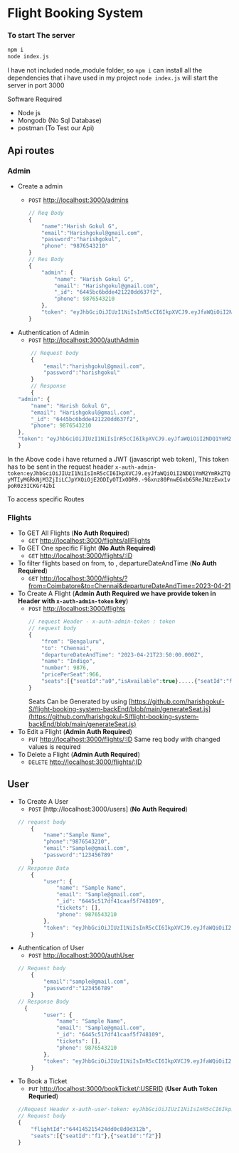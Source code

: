 # Flight Booking System

### To start The server 
```bash
npm i 
node index.js
```
I have not included node_module folder, so `npm i` can install all the dependencies that i have used in my project 
`node index.js` will start the server in port 3000

Software Required
   - Node js 
   - Mongodb (No Sql Database)
   - postman (To Test our Api)

## Api routes

### Admin
- Create a admin 
    - `POST` [http://localhost:3000/admins](http://localhost:3000/admins)
        
        ```javascript
        // Req Body
        {
            "name":"Harish Gokul G",
            "email":"Harishgokul@gmail.com",
            "password":"harishgokul",
            "phone": "9876543210"
        }
        // Res Body
        {
            "admin": {
                "name": "Harish Gokul G",
                "email": "Harishgokul@gmail.com",
                "_id": "6445bc6bdde421220dd637f2",
                "phone": 9876543210
            },
            "token": "eyJhbGciOiJIUzI1NiIsInR5cCI6IkpXVCJ9.eyJfaWQiOiI2NDQ1YmM2YmRkZTQyMTIyMGRkNjM3ZjIiLCJpYXQiOjE2ODIyOTE4MTl9.3Ba-f8IRtt0dHhTRE4UafROoq2g0_hXV6ai7zNKN9aY"
        }
        ```
- Authentication of Admin
    - `POST` [http://localhost:3000/authAdmin](http://localhost:3000/authAdmin)
    ```javascript
        // Request body
        {
            "email":"harishgokul@gmail.com",
            "password":"harishgokul"
        }
        // Response
        {
    "admin": {
        "name": "Harish Gokul G",
        "email": "Harishgokul@gmail.com",
        "_id": "6445bc6bdde421220dd637f2",
        "phone": 9876543210
    },
    "token": "eyJhbGciOiJIUzI1NiIsInR5cCI6IkpXVCJ9.eyJfaWQiOiI2NDQ1YmM2YmRkZTQyMTIyMGRkNjM3ZjIiLCJpYXQiOjE2ODIyOTIxODR9.-9Gxnz80PnwEGxb65ReJNzzEwx1vpoR0z3ICKGr42bI"
    }
    ```
In the Above code i have returned a JWT (javascript web token), This token has to be sent in the request header `x-auth-admin-token:eyJhbGciOiJIUzI1NiIsInR5cCI6IkpXVCJ9.eyJfaWQiOiI2NDQ1YmM2YmRkZTQyMTIyMGRkNjM3ZjIiLCJpYXQiOjE2ODIyOTIxODR9.-9Gxnz80PnwEGxb65ReJNzzEwx1vpoR0z3ICKGr42bI`

To access specific Routes



### Flights
- To GET All Flights (**No Auth Required**)
    - `GET` [http://localhost:3000/flights/allFlights](http://localhost:3000/flights/allFlights)
- To GET One specific Flight (**No Auth Required**)
    - `GET` [http://localhost:3000/flights/:ID](http://localhost:3000/flights/:ID)
- To filter flights based on from, to , departureDateAndTime (**No Auth Required**)
    - `GET` [http://localhost:3000/flights/?from=Coimbatore&to=Chennai&departureDateAndTime=2023-04-21](http://localhost:3000/flights/?from=Coimbatore&to=Chennai&departureDateAndTime=2023-04-21)
- To Create A Flight (**Admin Auth Required we have provide token in Header with `x-auth-admin-token` key**)
    - `POST` [http://localhost:3000/flights](http://localhost:3000/flights)
        ```javascript
        // request Header - x-auth-admin-token : token
        // request body
        {
            "from": "Bengaluru",
            "to": "Chennai",
            "departureDateAndTime": "2023-04-21T23:50:00.000Z",
            "name": "Indigo",
            "number": 9876,
            "pricePerSeat":966,
            "seats":[{"seatId":"a0","isAvailable":true}.....{"seatId":"f10","isAvailable":true}] 
        }
        ```
        Seats Can be Generated by using [https://github.com/harishgokul-S/flight-booking-system-backEnd/blob/main/generateSeat.js](https://github.com/harishgokul-S/flight-booking-system-backEnd/blob/main/generateSeat.js)
- To Edit a Flight (**Admin Auth Required**)
    - `PUT` [http://localhost:3000/flights/:ID](http://localhost:3000/flights/:ID) Same req body with changed values is required 
- To Delete a Flight (**Admin Auth Required**)
     - `DELETE` [http://localhost:3000/flights/:ID](http://localhost:3000/flights/:ID)

## User 
- To Create A User
    - `POST` [http://localhost:3000/users] (**No Auth Required**)
    ```javascript
    // request body
        {
            "name":"Sample Name",
            "phone":"9876543210",
            "email":"Sample@gmail.com",
            "password":"123456789"
        }
    // Response Data 
        {
            "user": {
                "name": "Sample Name",
                "email": "Sample@gmail.com",
                "_id": "6445c517df41caaf5f748109",
                "tickets": [],
                "phone": 9876543210
            },
            "token": "eyJhbGciOiJIUzI1NiIsInR5cCI6IkpXVCJ9.eyJfaWQiOiI2NDQ1YzUxN2RmNDFjYWFmNWY3NDgxMDkiLCJpYXQiOjE2ODIyOTQwMzl9.DboGw1XBAmYg1ONhhIBmUwcuT5Ag1tLgruVwxrtd524"
        }
    ```
- Authentication of User
    - `POST` [http://localhost:3000/authUser](http://localhost:3000/authUser)
    ```javascript
    // Request body
        { 
            "email":"sample@gmail.com",
            "password":"123456789"
        }
    // Response Body
      {
            "user": {
                "name": "Sample Name",
                "email": "Sample@gmail.com",
                "_id": "6445c517df41caaf5f748109",
                "tickets": [],
                "phone": 9876543210
            },
            "token": "eyJhbGciOiJIUzI1NiIsInR5cCI6IkpXVCJ9.eyJfaWQiOiI2NDQ1YzUxN2RmNDFjYWFmNWY3NDgxMDkiLCJpYXQiOjE2ODIyOTQwMzl9.DboGw1XBAmYg1ONhhIBmUwcuT5Ag1tLgruVwxrtd524"
        }
    ```
- To Book a Ticket
    - `PUT` [http://localhost:3000/bookTicket/:USERID](http://localhost:3000/:USERID) (**User Auth Token Requried**)
    ```javascript
    //Request Header x-auth-user-token: eyJhbGciOiJIUzI1NiIsInR5cCI6IkpXVCJ9/eyJfaWQiOiI2NDQ1YzUxN2RmNDFjYWFmNWY3NDgxMDkiLCJpYXQiOjE2ODIyOTQzMzd9.snV5MM-WmRsIbiKzOxPU4sFbdjWzGY1odc5hyqnk0Y4
    // Request body
    {
        "flightId":"644145215424dd0c8d0d312b",
        "seats":[{"seatId":"f1"},{"seatId":"f2"}]
    }


